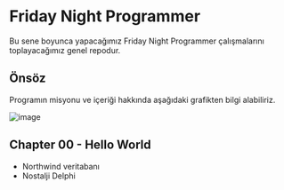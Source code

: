 # Friday Night Programmer

Bu sene boyunca yapacağımız Friday Night Programmer çalışmalarını toplayacağımız genel repodur.

## Önsöz

Programın misyonu ve içeriği hakkında aşağıdaki grafikten bilgi alabiliriz.

![image](https://github.com/user-attachments/assets/ae1e7a98-b7ba-45e2-85ce-5910012b601a)

## Chapter 00 - Hello World

- Northwind veritabanı
- Nostalji Delphi
